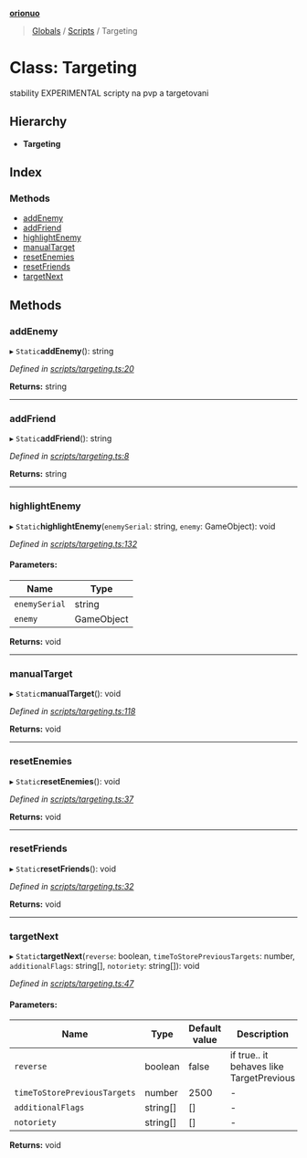 **[orionuo](../README.md)**

> [Globals](../globals.md) / [Scripts](../modules/scripts.md) / Targeting

# Class: Targeting

stability EXPERIMENTAL
scripty na pvp a targetovani

## Hierarchy

* **Targeting**

## Index

### Methods

* [addEnemy](scripts.targeting.md#addenemy)
* [addFriend](scripts.targeting.md#addfriend)
* [highlightEnemy](scripts.targeting.md#highlightenemy)
* [manualTarget](scripts.targeting.md#manualtarget)
* [resetEnemies](scripts.targeting.md#resetenemies)
* [resetFriends](scripts.targeting.md#resetfriends)
* [targetNext](scripts.targeting.md#targetnext)

## Methods

### addEnemy

▸ `Static`**addEnemy**(): string

*Defined in [scripts/targeting.ts:20](https://github.com/msviha/orionuo/blob/7b19bbe/src/scripts/targeting.ts#L20)*

**Returns:** string

___

### addFriend

▸ `Static`**addFriend**(): string

*Defined in [scripts/targeting.ts:8](https://github.com/msviha/orionuo/blob/7b19bbe/src/scripts/targeting.ts#L8)*

**Returns:** string

___

### highlightEnemy

▸ `Static`**highlightEnemy**(`enemySerial`: string, `enemy`: GameObject): void

*Defined in [scripts/targeting.ts:132](https://github.com/msviha/orionuo/blob/7b19bbe/src/scripts/targeting.ts#L132)*

#### Parameters:

Name | Type |
------ | ------ |
`enemySerial` | string |
`enemy` | GameObject |

**Returns:** void

___

### manualTarget

▸ `Static`**manualTarget**(): void

*Defined in [scripts/targeting.ts:118](https://github.com/msviha/orionuo/blob/7b19bbe/src/scripts/targeting.ts#L118)*

**Returns:** void

___

### resetEnemies

▸ `Static`**resetEnemies**(): void

*Defined in [scripts/targeting.ts:37](https://github.com/msviha/orionuo/blob/7b19bbe/src/scripts/targeting.ts#L37)*

**Returns:** void

___

### resetFriends

▸ `Static`**resetFriends**(): void

*Defined in [scripts/targeting.ts:32](https://github.com/msviha/orionuo/blob/7b19bbe/src/scripts/targeting.ts#L32)*

**Returns:** void

___

### targetNext

▸ `Static`**targetNext**(`reverse`: boolean, `timeToStorePreviousTargets`: number, `additionalFlags`: string[], `notoriety`: string[]): void

*Defined in [scripts/targeting.ts:47](https://github.com/msviha/orionuo/blob/7b19bbe/src/scripts/targeting.ts#L47)*

#### Parameters:

Name | Type | Default value | Description |
------ | ------ | ------ | ------ |
`reverse` | boolean | false | if true.. it behaves like TargetPrevious |
`timeToStorePreviousTargets` | number | 2500 | - |
`additionalFlags` | string[] | [] | - |
`notoriety` | string[] | [] | - |

**Returns:** void
